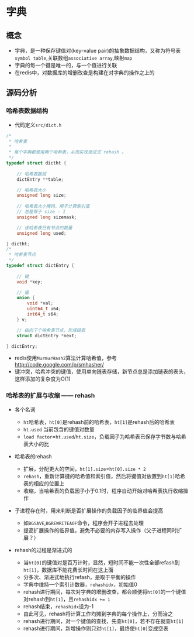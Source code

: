# 字典

## 概念

- 字典，是一种保存键值对(key-value pair)的抽象数据结构，又称为符号表`symbol table`,关联数组`associative array`,映射`map`
- 字典的每一个键是唯一的，与一个值进行关联
- 在redis中，对数据库的增删改查是构建在对字典的操作之上的

## 源码分析

### 哈希表数据结构

- 代码定义`src/dict.h`

```c
/*
 * 哈希表
 *
 * 每个字典都使用两个哈希表，从而实现渐进式 rehash 。
 */
typedef struct dictht {
    
    // 哈希表数组
    dictEntry **table;

    // 哈希表大小
    unsigned long size;
    
    // 哈希表大小掩码，用于计算索引值
    // 总是等于 size - 1
    unsigned long sizemask;

    // 该哈希表已有节点的数量
    unsigned long used;

} dictht;
/*
 * 哈希表节点
 */
typedef struct dictEntry {
    
    // 键
    void *key;

    // 值
    union {
        void *val;
        uint64_t u64;
        int64_t s64;
    } v;

    // 指向下个哈希表节点，形成链表
    struct dictEntry *next;

} dictEntry;
```

- redis使用`MurmurHash2`算法计算哈希值，参考 http://code.google.com/p/smhasher/
- 键冲突，哈希冲突的键值，使用单向链表存储，新节点总是添加链表的表头，这样添加的复杂度为O(1)


### 哈希表的扩展与收缩 —— rehash

- 各个名词
    + `ht`哈希表，`ht[0]`是rehash前的哈希表，`ht[1]`是rehash后的哈希表
    + `ht.used` 当前包含的键值对数量
    + `load factor`=`ht.used`/`ht.size`，负载因子为哈希表已保存字节数与哈希表大小的比

- 哈希表的rehash
    + 扩展，分配更大的空间，`ht[1].size`=`ht[0].size * 2`
    + `rehash`，重新计算键的哈希值和索引值，然后将键值对放置到`ht[1]`哈希表的相应的位置上
    + 收缩，当哈希表的负载因子小于0.1时，程序自动开始对哈希表执行收缩操作

- 子进程存在时，用来判断是否扩展操作的负载因子的临界值会提高
    + 如`BGSAVE`,`BGREWRITEAOF`命令，程序会开子进程去处理
    + 提高扩展操作的临界值，避免不必要的内存写入操作（父子进程同时扩展？）

- rehash的过程是渐进式的
    + 当`ht[0]`的键值对是百万计时，显然，短时间不能一次性全部refash到`ht[1]`，数据库不能花费长时间在这上面
    + 分多次、渐进式地执行refash，是取于平衡的操作
    + 字典中维持一个索引计数器，`rehashidx`，初始值0
    + rehash进行期间，每次对字典的增删改查，都会顺便将`ht[0]`的一个键值对rehash到`ht[1]`，且`rehashidx += 1`
    + rehash结束，`rehashidx`设为-1
    + 由此可见，rehash将计算工作均摊到字典的每个操作上，分而治之
    + rehash进行期间，对一个键值的查找，先查`ht[0]`，若不存在就查`ht[1]`
    + rehash进行期间，新增操作则只对`ht[1]`，最终使`ht[0]`变成空表    